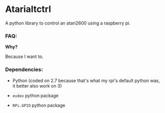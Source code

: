 # Atarialtctrl

A python library to control an atari2600 using a raspberry pi.



### FAQ:

**Why?**

Because I want to.

### Dependencies:

* Python (coded on 2.7 because that's what my rpi's default python was, it better also work on 3)

* `evdev` python package

* `RPi.GPIO` python package